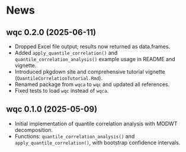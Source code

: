 # News

## wqc 0.2.0 (2025-06-11)

- Dropped Excel file output; results now returned as data.frames.
- Added `apply_quantile_correlation()` and `quantile_correlation_analysis()` example usage in README and vignette.
- Introduced pkgdown site and comprehensive tutorial vignette (`QuantileCorrelationTutorial.Rmd`).
- Renamed package from `wqca` to `wqc` and updated all references.
- Fixed tests to load `wqc` instead of `wqca`.

## wqc 0.1.0 (2025-05-09)

- Initial implementation of quantile correlation analysis with MODWT decomposition.
- Functions: `quantile_correlation_analysis()` and `apply_quantile_correlation()`, with bootstrap confidence intervals.
